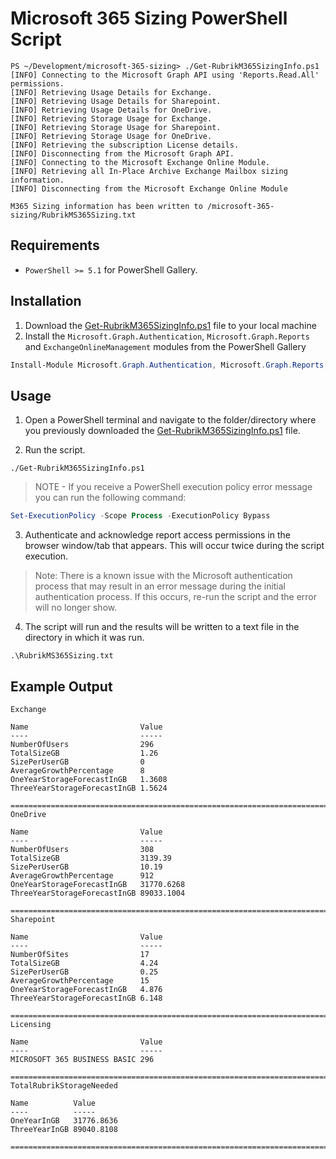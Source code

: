 # Microsoft 365 Sizing PowerShell Script


```
PS ~/Development/microsoft-365-sizing> ./Get-RubrikM365SizingInfo.ps1
[INFO] Connecting to the Microsoft Graph API using 'Reports.Read.All' permissions.
[INFO] Retrieving Usage Details for Exchange.
[INFO] Retrieving Usage Details for Sharepoint.                                                                           
[INFO] Retrieving Usage Details for OneDrive.                                                                             
[INFO] Retrieving Storage Usage for Exchange.                                                                             
[INFO] Retrieving Storage Usage for Sharepoint.                                                                           
[INFO] Retrieving Storage Usage for OneDrive.                                                                             
[INFO] Retrieving the subscription License details.                                                                       
[INFO] Disconnecting from the Microsoft Graph API.                                                                        
[INFO] Connecting to the Microsoft Exchange Online Module.                                                                
[INFO] Retrieving all In-Place Archive Exchange Mailbox sizing information.                                                                                                                                                            
[INFO] Disconnecting from the Microsoft Exchange Online Module    

M365 Sizing information has been written to /microsoft-365-sizing/RubrikMS365Sizing.txt   
```

## Requirements

* `PowerShell >= 5.1` for PowerShell Gallery.



## Installation

1. Download the [Get-RubrikM365SizingInfo.ps1](https://github.com/rubrikinc/microsoft-365-sizing/blob/main/Get-RubrikM365SizingInfo.ps1) file to your local machine
2. Install the `Microsoft.Graph.Authentication`, `Microsoft.Graph.Reports` and `ExchangeOnlineManagement` modules from the PowerShell Gallery

```powershell
Install-Module Microsoft.Graph.Authentication, Microsoft.Graph.Reports, ExchangeOnlineManagement
```

## Usage

1. Open a PowerShell terminal and navigate to the folder/directory where you previously downloaded the [Get-RubrikM365SizingInfo.ps1](https://github.com/rubrikinc/microsoft-365-sizing/blob/main/Get-RubrikM365SizingInfo.ps1) file.

2. Run the script.

```
./Get-RubrikM365SizingInfo.ps1
```

> NOTE - If you receive a PowerShell execution policy error message you can run the following command:

```powershell
Set-ExecutionPolicy -Scope Process -ExecutionPolicy Bypass
```

3. Authenticate and acknowledge report access permissions in the browser window/tab that appears. This will occur twice during the script execution.

> Note: There is a known issue with the Microsoft authentication process that may result in an error message during the initial authentication process. If this occurs, re-run the script and the error will no longer show.

4. The script will run and the results will be written to a text file in the directory in which it was run.

```
.\RubrikMS365Sizing.txt
```

## Example Output

```
Exchange

Name                         Value
----                         -----
NumberOfUsers                296
TotalSizeGB                  1.26
SizePerUserGB                0
AverageGrowthPercentage      8
OneYearStorageForecastInGB   1.3608
ThreeYearStorageForecastInGB 1.5624

==========================================================================
OneDrive

Name                         Value
----                         -----
NumberOfUsers                308
TotalSizeGB                  3139.39
SizePerUserGB                10.19
AverageGrowthPercentage      912
OneYearStorageForecastInGB   31770.6268
ThreeYearStorageForecastInGB 89033.1004

==========================================================================
Sharepoint

Name                         Value
----                         -----
NumberOfSites                17
TotalSizeGB                  4.24
SizePerUserGB                0.25
AverageGrowthPercentage      15
OneYearStorageForecastInGB   4.876
ThreeYearStorageForecastInGB 6.148

==========================================================================
Licensing

Name                         Value
----                         -----
MICROSOFT 365 BUSINESS BASIC 296

==========================================================================
TotalRubrikStorageNeeded

Name          Value
----          -----
OneYearInGB   31776.8636
ThreeYearInGB 89040.8108

==========================================================================
```
